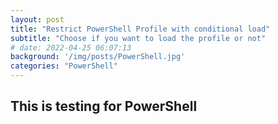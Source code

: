 ```yaml
---
layout: post
title: "Restrict PowerShell Profile with conditional load"
subtitle: "Choose if you want to load the profile or not"
# date: 2022-04-25 06:07:13 
background: '/img/posts/PowerShell.jpg'
categories: "PowerShell"
---
```


## This is testing for PowerShell